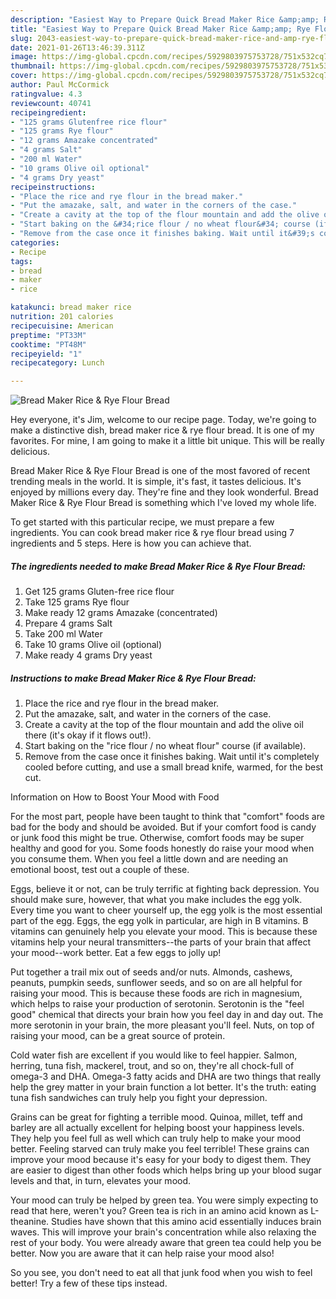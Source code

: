 ```yaml
---
description: "Easiest Way to Prepare Quick Bread Maker Rice &amp;amp; Rye Flour Bread"
title: "Easiest Way to Prepare Quick Bread Maker Rice &amp;amp; Rye Flour Bread"
slug: 2043-easiest-way-to-prepare-quick-bread-maker-rice-and-amp-rye-flour-bread
date: 2021-01-26T13:46:39.311Z
image: https://img-global.cpcdn.com/recipes/5929803975753728/751x532cq70/bread-maker-rice-rye-flour-bread-recipe-main-photo.jpg
thumbnail: https://img-global.cpcdn.com/recipes/5929803975753728/751x532cq70/bread-maker-rice-rye-flour-bread-recipe-main-photo.jpg
cover: https://img-global.cpcdn.com/recipes/5929803975753728/751x532cq70/bread-maker-rice-rye-flour-bread-recipe-main-photo.jpg
author: Paul McCormick
ratingvalue: 4.3
reviewcount: 40741
recipeingredient:
- "125 grams Glutenfree rice flour"
- "125 grams Rye flour"
- "12 grams Amazake concentrated"
- "4 grams Salt"
- "200 ml Water"
- "10 grams Olive oil optional"
- "4 grams Dry yeast"
recipeinstructions:
- "Place the rice and rye flour in the bread maker."
- "Put the amazake, salt, and water in the corners of the case."
- "Create a cavity at the top of the flour mountain and add the olive oil there (it&#39;s okay if it flows out!)."
- "Start baking on the &#34;rice flour / no wheat flour&#34; course (if available)."
- "Remove from the case once it finishes baking. Wait until it&#39;s completely cooled before cutting, and use a small bread knife, warmed, for the best cut."
categories:
- Recipe
tags:
- bread
- maker
- rice

katakunci: bread maker rice 
nutrition: 201 calories
recipecuisine: American
preptime: "PT33M"
cooktime: "PT48M"
recipeyield: "1"
recipecategory: Lunch

---
```



![Bread Maker Rice &amp; Rye Flour Bread](https://img-global.cpcdn.com/recipes/5929803975753728/751x532cq70/bread-maker-rice-rye-flour-bread-recipe-main-photo.jpg)

Hey everyone, it's Jim, welcome to our recipe page. Today, we're going to make a distinctive dish, bread maker rice &amp; rye flour bread. It is one of my favorites. For mine, I am going to make it a little bit unique. This will be really delicious.



Bread Maker Rice &amp; Rye Flour Bread is one of the most favored of recent trending meals in the world. It is simple, it's fast, it tastes delicious. It's enjoyed by millions every day. They're fine and they look wonderful. Bread Maker Rice &amp; Rye Flour Bread is something which I've loved my whole life.


To get started with this particular recipe, we must prepare a few ingredients. You can cook bread maker rice &amp; rye flour bread using 7 ingredients and 5 steps. Here is how you can achieve that.

<!--inarticleads1-->

##### The ingredients needed to make Bread Maker Rice &amp; Rye Flour Bread:

1. Get 125 grams Gluten-free rice flour
1. Take 125 grams Rye flour
1. Make ready 12 grams Amazake (concentrated)
1. Prepare 4 grams Salt
1. Take 200 ml Water
1. Take 10 grams Olive oil (optional)
1. Make ready 4 grams Dry yeast




<!--inarticleads2-->

##### Instructions to make Bread Maker Rice &amp; Rye Flour Bread:

1. Place the rice and rye flour in the bread maker.
1. Put the amazake, salt, and water in the corners of the case.
1. Create a cavity at the top of the flour mountain and add the olive oil there (it&#39;s okay if it flows out!).
1. Start baking on the &#34;rice flour / no wheat flour&#34; course (if available).
1. Remove from the case once it finishes baking. Wait until it&#39;s completely cooled before cutting, and use a small bread knife, warmed, for the best cut.




Information on How to Boost Your Mood with Food


For the most part, people have been taught to think that "comfort" foods are bad for the body and should be avoided. But if your comfort food is candy or junk food this might be true. Otherwise, comfort foods may be super healthy and good for you. Some foods honestly do raise your mood when you consume them. When you feel a little down and are needing an emotional boost, test out a couple of these.

Eggs, believe it or not, can be truly terrific at fighting back depression. You should make sure, however, that what you make includes the egg yolk. Every time you want to cheer yourself up, the egg yolk is the most essential part of the egg. Eggs, the egg yolk in particular, are high in B vitamins. B vitamins can genuinely help you elevate your mood. This is because these vitamins help your neural transmitters--the parts of your brain that affect your mood--work better. Eat a few eggs to jolly up!

Put together a trail mix out of seeds and/or nuts. Almonds, cashews, peanuts, pumpkin seeds, sunflower seeds, and so on are all helpful for raising your mood. This is because these foods are rich in magnesium, which helps to raise your production of serotonin. Serotonin is the "feel good" chemical that directs your brain how you feel day in and day out. The more serotonin in your brain, the more pleasant you'll feel. Nuts, on top of raising your mood, can be a great source of protein.

Cold water fish are excellent if you would like to feel happier. Salmon, herring, tuna fish, mackerel, trout, and so on, they're all chock-full of omega-3 and DHA. Omega-3 fatty acids and DHA are two things that really help the grey matter in your brain function a lot better. It's the truth: eating tuna fish sandwiches can truly help you fight your depression. 

Grains can be great for fighting a terrible mood. Quinoa, millet, teff and barley are all actually excellent for helping boost your happiness levels. They help you feel full as well which can truly help to make your mood better. Feeling starved can truly make you feel terrible! These grains can improve your mood because it's easy for your body to digest them. They are easier to digest than other foods which helps bring up your blood sugar levels and that, in turn, elevates your mood.

Your mood can truly be helped by green tea. You were simply expecting to read that here, weren't you? Green tea is rich in an amino acid known as L-theanine. Studies have shown that this amino acid essentially induces brain waves. This will improve your brain's concentration while also relaxing the rest of your body. You were already aware that green tea could help you be better. Now you are aware that it can help raise your mood also!

So you see, you don't need to eat all that junk food when you wish to feel better! Try  a few  of  these  tips  instead.

